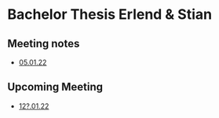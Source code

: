 # Bachelor Thesis Erlend & Stian


## Meeting notes

  * [05.01.22](meetings/05.01.22.md)

## Upcoming Meeting

 * [12?.01.22](meetings/12.01.22.md)
